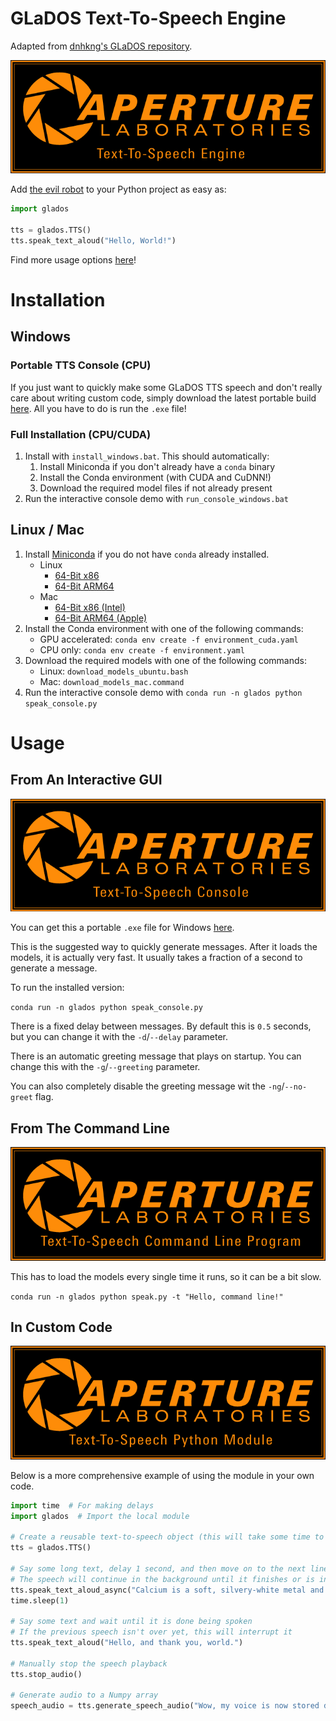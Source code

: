 # GLaDOS Text-To-Speech Engine
Adapted from [dnhkng's GLaDOS repository](https://github.com/dnhkng/GlaDOS).

<p align="center"><img src="tts_engine.png" alt="Interactive Console Splash Screen"/></p>

Add [the evil robot](https://en.wikipedia.org/wiki/GLaDOS) to your Python project as easy as:
```python
import glados

tts = glados.TTS()
tts.speak_text_aloud("Hello, World!")
```

Find more usage options [here](#Usage)!

# Installation

## Windows
### Portable TTS Console (CPU)
If you just want to quickly make some GLaDOS TTS speech and don't really care about writing custom code, simply download the latest portable build  [here](https://github.com/nimaid/GLaDOS-TTS/releases/latest). All you have to do is run the `.exe` file!

### Full Installation (CPU/CUDA)
1. Install with `install_windows.bat`. This should automatically:
   1. Install Miniconda if you don't already have a `conda` binary
   2.  Install the Conda environment (with CUDA and CuDNN!)
   3.  Download the required model files if not already present
2. Run the interactive console demo with `run_console_windows.bat`

## Linux / Mac
1. Install [Miniconda](https://www.anaconda.com/download/success) if you do not have `conda` already installed.
   - Linux
      - [64-Bit x86](https://repo.anaconda.com/miniconda/Miniconda3-latest-Linux-x86_64.sh)
      - [64-Bit ARM64](https://repo.anaconda.com/miniconda/Miniconda3-latest-Linux-aarch64.sh)
   - Mac
      - [64-Bit x86 (Intel)](https://repo.anaconda.com/miniconda/Miniconda3-latest-MacOSX-x86_64.pkg)
      - [64-Bit ARM64 (Apple)](https://repo.anaconda.com/miniconda/Miniconda3-latest-MacOSX-arm64.pkg)
2. Install the Conda environment with one of the following commands:
   - GPU accelerated: `conda env create -f environment_cuda.yaml`
   - CPU only: `conda env create -f environment.yaml`
3. Download the required models with one of the following commands:
   - Linux: `download_models_ubuntu.bash`
   - Mac: `download_models_mac.command`
4. Run the interactive console demo with `conda run -n glados python speak_console.py`

# Usage

## From An Interactive GUI
<p align="center"><img src="tts_console.png" alt="Interactive Console Splash Screen"/></p>

You can get this a portable `.exe` file for Windows [here](https://github.com/nimaid/GLaDOS-TTS/releases/latest).

This is the suggested way to quickly generate messages. After it loads the models, it is actually very fast. It usually takes a fraction of a second to generate a message.

To run the installed version:

`conda run -n glados python speak_console.py`

There is a fixed delay between messages. By default this is `0.5` seconds, but you can change it with the `-d`/`--delay` parameter.

There is an automatic greeting message that plays on startup. You can change this with the `-g`/`--greeting` parameter.

You can also completely disable the greeting message wit the `-ng`/`--no-greet` flag.

## From The Command Line
<p align="center"><img src="tts_command.png" alt="Interactive Console Splash Screen"/></p>

This has to load the models every single time it runs, so it can be a bit slow.

`conda run -n glados python speak.py -t "Hello, command line!"`

## In Custom Code
<p align="center"><img src="tts_module.png" alt="Interactive Console Splash Screen"/></p>

Below is a more comprehensive example of using the module in your own code.

```python
import time  # For making delays
import glados  # Import the local module

# Create a reusable text-to-speech object (this will take some time to load the AI models)
tts = glados.TTS()

# Say some long text, delay 1 second, and then move on to the next line of code
# The speech will continue in the background until it finishes or is interrupted
tts.speak_text_aloud_async("Calcium is a soft, silvery-white metal and one of the most abundant elements on Earth.")
time.sleep(1)

# Say some text and wait until it is done being spoken
# If the previous speech isn't over yet, this will interrupt it
tts.speak_text_aloud("Hello, and thank you, world.")

# Manually stop the speech playback
tts.stop_audio()

# Generate audio to a Numpy array
speech_audio = tts.generate_speech_audio("Wow, my voice is now stored directly in your random access memory.")
```